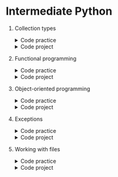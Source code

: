 # Intermediate Python

1. Collection types
	<details>
		<summary>Code practice</summary>

	- [Car data](https://github.com/HenestrosaConH/sololearn/tree/main/courses/intermediate-python/1-collection-types/code-practice/car-data)	 
	- [Contact search](https://github.com/HenestrosaConH/sololearn/tree/main/courses/intermediate-python/1-collection-types/code-practice/contact-search)	 
	- [Ignore the vowels](https://github.com/HenestrosaConH/sololearn/tree/main/courses/intermediate-python/1-collection-types/code-practice/ignore-the-vowels)	 
	- [Nation economic freedom](https://github.com/HenestrosaConH/sololearn/tree/main/courses/intermediate-python/1-collection-types/code-practice/nation-economic-freedom)	 
	- [Square up](https://github.com/HenestrosaConH/sololearn/tree/main/courses/intermediate-python/1-collection-types/code-practice/square-up)	 
	- [You are qualified](https://github.com/HenestrosaConH/sololearn/tree/main/courses/intermediate-python/1-collection-types/code-practice/you-are-qualified)	 
	</details>

	<details>
		<summary>Code project</summary>

	- [Letter count](https://github.com/HenestrosaConH/sololearn/tree/main/courses/intermediate-python/1-collection-types/code-project)
	</details>
2. Functional programming
	<details>
		<summary>Code practice</summary>

	- [Collecting reports](https://github.com/HenestrosaConH/sololearn/tree/main/courses/intermediate-python/2-functional-programming/code-practice/collecting-reports)	 
	- [Decimal to binary](https://github.com/HenestrosaConH/sololearn/tree/main/courses/intermediate-python/2-functional-programming/code-practice/decimal-to-binary)	 
	- [Generating](https://github.com/HenestrosaConH/sololearn/tree/main/courses/intermediate-python/2-functional-programming/code-practice/generating)	 
	- [Getting a raise](https://github.com/HenestrosaConH/sololearn/tree/main/courses/intermediate-python/2-functional-programming/code-practice/getting-a-raise)	 
	- [How much](https://github.com/HenestrosaConH/sololearn/tree/main/courses/intermediate-python/2-functional-programming/code-practice/how-much)	 
	- [Making it work](https://github.com/HenestrosaConH/sololearn/tree/main/courses/intermediate-python/2-functional-programming/code-practice/making-it-work)	 
	</details>

	<details>
		<summary>Code project</summary>

	- [Spelling backwards](https://github.com/HenestrosaConH/sololearn/tree/main/courses/intermediate-python/2-functional-programming/code-project)
	</details>
3. Object-oriented programming
	<details>
		<summary>Code practice</summary>

	- [Define the methods](https://github.com/HenestrosaConH/sololearn/tree/main/courses/intermediate-python/3-object-oriented-programming/code-practice/define-the-methods)	 
	- [Fine art](https://github.com/HenestrosaConH/sololearn/tree/main/courses/intermediate-python/3-object-oriented-programming/code-practice/fine-art)	 
	- [Game over](https://github.com/HenestrosaConH/sololearn/tree/main/courses/intermediate-python/3-object-oriented-programming/code-practice/game-over)	 
	- [Preservation](https://github.com/HenestrosaConH/sololearn/tree/main/courses/intermediate-python/3-object-oriented-programming/code-practice/preservation)	 
	- [Shape factory](https://github.com/HenestrosaConH/sololearn/tree/main/courses/intermediate-python/3-object-oriented-programming/code-practice/shape-factory)	 
	- [Staying alive](https://github.com/HenestrosaConH/sololearn/tree/main/courses/intermediate-python/3-object-oriented-programming/code-practice/staying-alive)	 
	</details>

	<details>
		<summary>Code project</summary>

	- [Shooting game](https://github.com/HenestrosaConH/sololearn/tree/main/courses/intermediate-python/3-object-oriented-programming/code-project)
	</details>
4. Exceptions
	<details>
		<summary>Code practice</summary>

	- [Cash out](https://github.com/HenestrosaConH/sololearn/tree/main/courses/intermediate-python/4-exceptions/code-practice/cash-out)	 
	- [Chef's kiss](https://github.com/HenestrosaConH/sololearn/tree/main/courses/intermediate-python/4-exceptions/code-practice/chefs-kiss)	 
	- [Say something](https://github.com/HenestrosaConH/sololearn/tree/main/courses/intermediate-python/4-exceptions/code-practice/say-something)	 
	</details>

	<details>
		<summary>Code project</summary>

	- [Registration system](https://github.com/HenestrosaConH/sololearn/tree/main/courses/intermediate-python/4-exceptions/code-project)
	</details>
5. Working with files
	<details>
		<summary>Code practice</summary>

	- [Book club](https://github.com/HenestrosaConH/sololearn/tree/main/courses/intermediate-python/5-working-with-files/code-practice/book-club)	 
	- [Filling up with numbers](https://github.com/HenestrosaConH/sololearn/tree/main/courses/intermediate-python/5-working-with-files/code-practice/filling-up-with-numbers)	 
	- [Reading through](https://github.com/HenestrosaConH/sololearn/tree/main/courses/intermediate-python/5-working-with-files/code-practice/reading-through)	 
	</details>

	<details>
		<summary>Code project</summary>

	- [Title encoder](https://github.com/HenestrosaConH/sololearn/tree/main/courses/intermediate-python/5-working-with-files/code-project)
	</details>